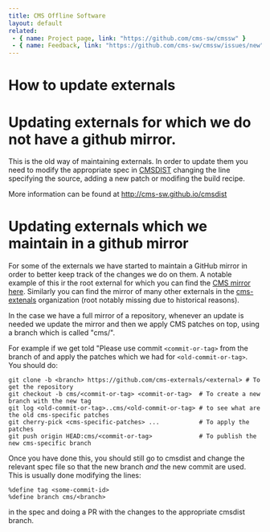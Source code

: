 ```yaml
---
title: CMS Offline Software
layout: default
related:
 - { name: Project page, link: "https://github.com/cms-sw/cmssw" }
 - { name: Feedback, link: "https://github.com/cms-sw/cmssw/issues/new" }
---
```


# How to update externals

# Updating externals for which we do not have a github mirror.

This is the old way of maintaining externals. In order to update them 
you need to modify the appropriate spec in
[CMSDIST](https://github.com/cms-sw/cmsdist) changing the line specifying the
source, adding a new patch or modifing the build recipe.

More information can be found at <http://cms-sw.github.io/cmsdist>

# Updating externals which we maintain in a github mirror

For some of the externals we have started to maintain a GitHub mirror in order
to better keep track of the changes we do on them. A notable example of this ir
the root external for which you can find the [CMS mirror
here](https://github.com/cms-sw/root). Similarly you can find the mirror of
many other externals in the [cms-extenals](https://github.com/cms-externals)
organization (root notably missing due to historical reasons).

In the case we have a full mirror of a repository, whenever an update is needed
we update the mirror and then we apply CMS patches on top, using a branch
which is called "cms/<commit-or-tag>".

For example if we get told "Please use commit `<commit-or-tag>` from the
<branch> branch of <external> and apply the patches which we had for `<old-commit-or-tag>`. 
You should do:

    git clone -b <branch> https://github.com/cms-externals/<external> # To get the repository
    git checkout -b cms/<commit-or-tag> <commit-or-tag>  # To create a new branch with the new tag
    git log <old-commit-or-tag>..cms/<old-commit-or-tag> # to see what are the old cms-specific patches
    git cherry-pick <cms-specific-patches> ...           # To apply the patches
    git push origin HEAD:cms/<commit-or-tag>             # To publish the new cms-specific branch

Once you have done this, you should still go to cmsdist and change the relevant
spec file so that the new branch *and* the new commit are used. This is usually
done modifying the lines:

    %define tag <some-commit-id>
    %define branch cms/<branch>

in the spec and doing a PR with the changes to the appropriate cmsdist branch.
